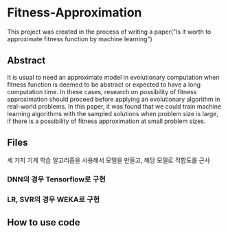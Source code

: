 # Fitness-Approximation

This project was created in the process of writing a paper("Is it worth to approximate fitness function by machine learning")
## Abstract  
It is usual to need an approximate model in evolutionary
computation when fitness function is deemed to be abstract or
expected to have a long computation time. In these cases, research
on possibility of fitness approximation should proceed before
applying an evolutionary algorithm in real-world problems. In this
paper, it was found that we could train machine learning
algorithms with the sampled solutions when problem size is large,
if there is a possibility of fitness approximation at small problem
sizes.

## Files
세 가지 기계 학습 알고리즘을 사용해서 모델을 만들고, 해당 모델로 적합도를 근사
### DNN의 경우 Tensorflow로 구현
### LR, SVR의 경우 WEKA로 구현

## How to use code

```markdown
